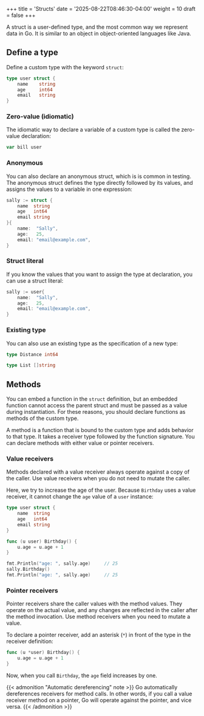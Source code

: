 +++
title = 'Structs'
date = '2025-08-22T08:46:30-04:00'
weight = 10
draft = false
+++

A struct is a user-defined type, and the most common way we represent data in Go. It is similar to an object in object-oriented languages like Java.

## Define a type

Define a custom type with the keyword `struct`:

```go
type user struct {
    name    string
    age     int64
    email   string
}
```

### Zero-value (idiomatic)

The idiomatic way to declare a variable of a custom type is called the zero-value declaration:

```go
var bill user
```

### Anonymous

You can also declare an anonymous struct, which is is common in testing. The anonymous struct defines the type directly followed by its values, and assigns the values to a variable in one expression:

```go
sally := struct {
    name  string
    age   int64
    email string
}{
    name:  "Sally",
    age:   25,
    email: "email@example.com",
}
```

### Struct literal

If you know the values that you want to assign the type at declaration, you can use a struct literal:

```go
sally := user{
    name:  "Sally",
    age:   25,
    email: "email@example.com",
}
```

### Existing type

You can also use an existing type as the specification of a new type:

```go
type Distance int64

type List []string
```

## Methods

You can embed a function in the `struct` definition, but an embedded function cannot access the parent struct and must be passed as a value during instantiation. For these reasons, you should declare functions as methods of the custom type.

A method is a function that is bound to the custom type and adds behavior to that type. It takes a receiver type followed by the function signature. You can declare methods with either value or pointer receivers.

### Value receivers

Methods declared with a value receiver always operate against a copy of the caller. Use value receivers when you do not need to mutate the caller.

Here, we try to increase the age of the user. Because `Birthday` uses a value receiver, it cannot change the `age` value of a `user` instance:

```go
type user struct {
	name  string
	age   int64
	email string
}

func (u user) Birthday() {
	u.age = u.age + 1
}

fmt.Println("age: ", sally.age)     // 25
sally.Birthday()
fmt.Println("age: ", sally.age)     // 25
```

### Pointer receivers

Pointer receivers share the caller values with the method values. They operate on the actual value, and any changes are reflected in the caller after the method invocation. Use method receivers when you need to mutate a value.

To declare a pointer receiver, add an asterisk (`*`) in front of the type in the receiver definition:

```go
func (u *user) Birthday() {
	u.age = u.age + 1
}
```
Now, when you call `Birthday`, the `age` field increases by one.

{{< admonition "Automatic dereferencing" note >}}
Go automatically dereferences receivers for method calls. In other words, if you call a value receiver method on a pointer, Go will operate against the pointer, and vice versa.
{{< /admonition >}}